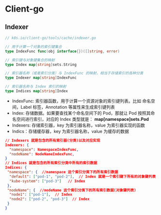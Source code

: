 # Client-go

## Indexer
```go
// k8s.io/client-go/tools/cache/indexer.go

// 用于计算一个对象的索引键集合
type IndexFunc func(obj interface{})([]string, error)

// 索引键与对象键集合的映射
type Index map[string]sets.String

// 索引器名称（或者索引分类）与 IndexFunc 的映射，相当于存储索引的各种分类
type Indexer map[string]IndexFunc

// 索引器名称与 Index 索引的映射
type Indices map[string]Index
```
-   IndexFunc: 索引器函数，用于计算一个资源对象的索引键列表。比如 命名空间，Label 标签，Annotation 等属性来生成索引键列表
-   Index: 存储数据。如果要查找某个命名空间下的 Pod，那就让 Pod 按照其命名空间进行索引，对应的 Index 类型就是： **map[namespace]sets.Pod**
-   Indexers: 存储索引器，key 为索引器名称，value 为索引器实现的函数
-   Indics：存储缓存器，key 为索引器名称，value 为缓存的数据

```json
// Indexers 就是包含的所有索引器(分类)以及对应实现
Indexers: {  
  "namespace": NamespaceIndexFunc,
  "nodeName": NodeNameIndexFunc,
}
// Indices 就是包含的所有索引分类中所有的索引数据
Indices: {
 "namespace": {  //namespace 这个索引分类下的所有索引数据
  "default": ["pod-1", "pod-2"],  // Index 就是一个索引键下所有的对象键列表
  "kube-system": ["pod-3"]   // Index
 },
 "nodeName": {  //nodeName 这个索引分类下的所有索引数据(对象键列表)
  "node1": ["pod-1"],  // Index
  "node2": ["pod-2", "pod-3"]  // Index
 }
}
```